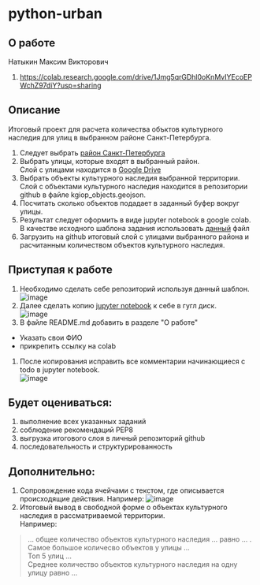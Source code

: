 # python-urban

## О работе
Натыкин Максим Викторович
1. https://colab.research.google.com/drive/1Jmg5qrGDhl0oKnMvIYEcoEPWchZ97diY?usp=sharing

## Описание
Итоговый проект для расчета количества объктов культурного наследия для улиц в выбранном районе Санкт-Петербурга. 
1. Следует выбрать [район Санкт-Петербурга](https://wiki.openstreetmap.org/wiki/RU:%D0%A1%D0%B0%D0%BD%D0%BA%D1%82-%D0%9F%D0%B5%D1%82%D0%B5%D1%80%D0%B1%D1%83%D1%80%D0%B3/%D0%A0%D0%B0%D0%B9%D0%BE%D0%BD%D1%8B)
1. Выбрать улицы, которые входят в выбранный район.  
  Слой с улицами находится в [Google Drive](https://drive.google.com/file/d/1bUT1E-QSbG1vpSNM2dOG2-LEVXSrPdo3/view?usp=sharing)
1. Выбрать объекты культурного наследия выбранной территории.  
  Слой с объектами культурного наследия находится в репозитории github в файле kgiop_objects.geojson. 
1. Посчитать сколько объектов подадает в заданный буфер вокруг улицы.
1. Результат следует оформить в виде jupyter notebook в google colab.  
  В качестве исходного шаблона задания использовать [данный](https://colab.research.google.com/drive/1nAtzu1yjnkyxot-Hf6beXxoN3-zN9HZ_) файл
1. Загрузить на github итоговый слой с улицами выбранного района и расчитанным количеством объектов культурного наследия. 

## Приступая к работе 
1. Необходимо сделать себе репозиторий используя данный шаблон.  
  ![image](https://user-images.githubusercontent.com/14962819/178701128-479598b3-beda-4a5d-95d4-a169c896c5d9.png)
1. Далее сделать копию [jupyter notebook](https://colab.research.google.com/drive/1nAtzu1yjnkyxot-Hf6beXxoN3-zN9HZ_) к себе в гугл диск.  
  ![image](https://user-images.githubusercontent.com/14962819/178701259-c427b7ea-b145-42a8-84ef-1b5829621d6a.png)
1. В файле README.md добавить в разделе "О работе"
  - Указать свои ФИО
  - прикрепить ссылку на colab
1. После копирования исправить все комментарии начинающиеся с todo в jupyter notebook.  
  ![image](https://user-images.githubusercontent.com/14962819/178701711-0aadfb89-3989-453b-b196-c0ca064c801f.png)

## Будет оцениваться:
1. выполнение всех указанных заданий
1. соблюдение рекомендаций PEP8
1. выгрузка итогового слоя в личный репозиторий github
1. последовательность и структурированность 

## Дополнительно:
1. Сопровождение кода ячейчами с текстом, где описывается происходящие действия. Например:
  ![image](https://user-images.githubusercontent.com/14962819/178705338-b81a9d38-6897-4652-a6cd-64d54b1becd9.png)
1. Итоговый вывод в свободной форме о объектах культурного наследия в рассматриваемой территории.  
  Например:
  > ... общее количество объектов культурного наследия ... равно ... .  
  > Самое большое количесво объектов у улицы ...  
  > Топ 5 улиц ...  
  > Среднее количество объектов культурного наследия на одну улицу равно ...  
